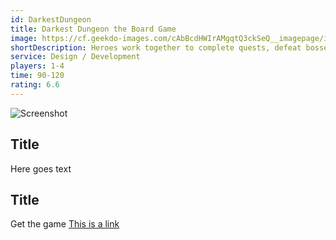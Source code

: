 ```yaml
---
id: DarkestDungeon
title: Darkest Dungeon the Board Game
image: https://cf.geekdo-images.com/cAbBcdHWIrAMgqtQ3ckSeQ__imagepage/img/qhnoF6XGAPf65BPtLqqudcGHMgg=/fit-in/900x600/filters:no_upscale():strip_icc()/pic7476829.jpg
shortDescription: Heroes work together to complete quests, defeat bosses and enter the Darkest Dungeon.
service: Design / Development
players: 1-4
time: 90-120
rating: 6.6
---
```


![Screenshot](https://cf.geekdo-images.com/cAbBcdHWIrAMgqtQ3ckSeQ__imagepage/img/qhnoF6XGAPf65BPtLqqudcGHMgg=/fit-in/900x600/filters:no_upscale():strip_icc()/pic7476829.jpg)

## Title
Here goes text

## Title

Get the game [This is a link](www.example.com)